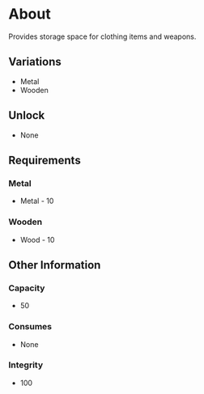 # About
Provides storage space for clothing items and weapons.
## Variations
- Metal
- Wooden
## Unlock
- None
## Requirements
### Metal
- Metal - 10
### Wooden
- Wood - 10
## Other Information
### Capacity
- 50
### Consumes
- None
### Integrity
- 100
